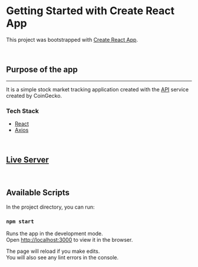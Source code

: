 # Getting Started with Create React App

This project was bootstrapped with [Create React App](https://github.com/facebook/create-react-app).

<br>

## Purpose of the app
<hr>

It is a simple stock market tracking application created with the [API](https://www.coingecko.com/en/api) service created by CoinGecko.

### Tech Stack

- [React](https://reactjs.org/)
- [Axios](https://github.com/axios/axios)

<br>

## [Live Server]()

<br>

## Available Scripts

In the project directory, you can run:

### `npm start`

Runs the app in the development mode.\
Open [http://localhost:3000](http://localhost:3000) to view it in the browser.

The page will reload if you make edits.\
You will also see any lint errors in the console.
